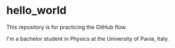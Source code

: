 # hello_world
This repository is for practicing the GitHub flow.

I'm a bachelor student in Physics at the University of Pavia, Italy. 

